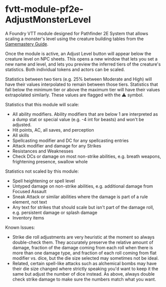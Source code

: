 # fvtt-module-pf2e-AdjustMonsterLevel
A Foundry VTT module designed for Pathfinder 2E System that allows scaling a monster's level using the creature building tables from the [Gamemastery Guide](https://2e.aonprd.com/Rules.aspx?ID=995).

Once the module is active, an Adjust Level button will appear below the creature level on NPC sheets. This opens a new window that lets you set a new name and level, and lets you preview the inferred tiers of the creature's statistics. Both individual tokens and actors can be scaled. 

Statistics between two tiers (e.g. 25% between Moderate and High) will have their values interpolated to remain between those tiers. Statistics that fall below the minimum tier or above the maximum tier will have their values extrapolated similarly. These values are flagged with the ⚠️ symbol.

Statistics that this module will scale:
- All ability modifiers. Ability modifiers that are below 1 are interpreted as a dump stat or special value (e.g. -4 int for beasts) and won't be adjusted.
- Hit points, AC, all saves, and perception
- All skills
- Spellcasting modifier and DC for any spellcasting entries
- Attack modifier and damage for any Strikes
- Resistances and Weaknesses
- Check DCs or damage on most non-strike abilities, e.g. breath weapons, frightening presence, swallow whole 

Statistics not scaled by this module:
- Spell heightening or spell level
- Untyped damage on non-strike abilities, e.g. additional damage from Focused Assault
- Sneak Attack or similar abilities where the damage is part of a rule element, not text
- Any text for strikes that should scale but isn't part of the damage roll, e.g. persistent damage or splash damage
- Inventory items

Known Issues:
- Strike die roll adjustments are very heuristic at the moment so always double-check them. They accurately preserve the relative amount of damage, fraction of the damage coming from each roll when there is more than one damage type, and fraction of each roll coming from flat modifier vs. dice, but the die size selected may sometimes not be ideal.
- Related, certain spell-like attacks such as alchemical bombs may have their die size changed where strictly speaking you'd want to keep it the same but adjust the number of dice instead. As above, always double check strike damage to make sure the numbers match what you want.